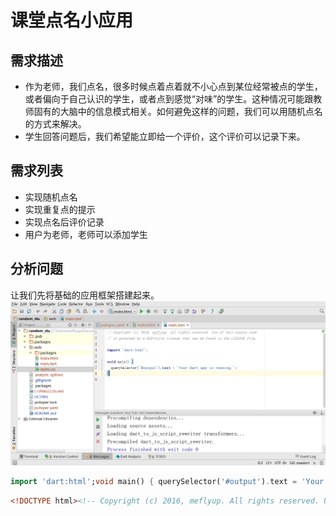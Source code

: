 # 课堂点名小应用
## 需求描述
- 作为老师，我们点名，很多时候点着点着就不小心点到某位经常被点的学生，或者偏向于自己认识的学生，或者点到感觉“对味”的学生。这种情况可能跟教师固有的大脑中的信息模式相关。如何避免这样的问题，我们可以用随机点名的方式来解决。
- 学生回答问题后，我们希望能立即给一个评价，这个评价可以记录下来。

## 需求列表
- 实现随机点名
- 实现重复点的提示
- 实现点名后评价记录 
- 用户为老师，老师可以添加学生  




## 分析问题
让我们先将基础的应用框架搭建起来。
![基本项目结构](/assets/random_stu_initate.png)
 
```dart 
import 'dart:html';void main() { querySelector('#output').text = 'Your Dart app is running.';}

```
```html
<!DOCTYPE html><!-- Copyright (c) 2016, meflyup. All rights reserved. Use of this source code is governed by a BSD-style license that can be found in the LICENSE file.--><html><head> <meta charset="utf-8"> <meta http-equiv="X-UA-Compatible" content="IE=edge"> <meta name="viewport" content="width=device-width, initial-scale=1.0"> <meta name="scaffolded-by" content="https://github.com/google/stagehand"> <title>random_stu</title> <link rel="stylesheet" href="styles.css"> <script defer src="main.dart" type="application/dart"></script> <script defer src="packages/browser/dart.js"></script></head><body> <div id="output"></div></body></html>

```

